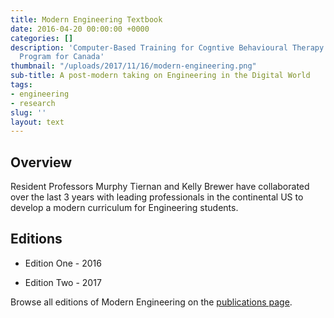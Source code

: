 ```yaml
---
title: Modern Engineering Textbook
date: 2016-04-20 00:00:00 +0000
categories: []
description: 'Computer-Based Training for Cogntive Behavioural Therapy: An Addictions
  Program for Canada'
thumbnail: "/uploads/2017/11/16/modern-engineering.png"
sub-title: A post-modern taking on Engineering in the Digital World
tags:
- engineering
- research
slug: ''
layout: text
---
```


## Overview

Resident Professors Murphy Tiernan and Kelly Brewer have collaborated over the last 3 years with leading professionals in the continental US to develop a modern curriculum for Engineering students.

## Editions

* Edition One - 2016

* Edition Two - 2017

Browse all editions of Modern Engineering on the [publications page](/publications/ "Go to Publications").